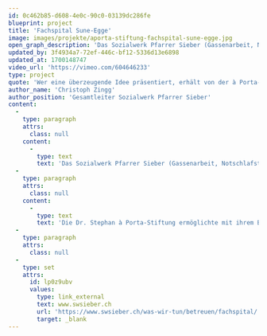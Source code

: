 ```yaml
---
id: 0c462b85-d608-4e0c-90c0-03139dc286fe
blueprint: project
title: 'Fachspital Sune-Egge'
image: images/projekte/aporta-stiftung-fachspital-sune-egge.jpg
open_graph_description: 'Das Sozialwerk Pfarrer Sieber (Gassenarbeit, Notschlafstellen, Sozialberatung, Tagesstrukturen und medizinische Versorgung) bietet benachteiligten Menschen in Not auf vielfältige Art und Weise unbürokratische Hilfe an. Im Sunne-Egge, dem auf Sozialmedizin und Abhängigkeitserkrankungen spezialisierten Fachspital, erhalten sozial benachteiligte Menschen mit kombinierten somatischen und psychiatrischen Erkrankungen ambulante und stationäre Behandlung.'
updated_by: 3f4934a7-72ef-446c-bf12-5336d13e6898
updated_at: 1700148747
video_url: 'https://vimeo.com/604646233'
type: project
quote: 'Wer eine überzeugende Idee präsentiert, erhält von der à Porta-Stiftung die nötige Unterstützung rasch und ohne Umschweife.'
author_name: 'Christoph Zingg'
author_position: 'Gesamtleiter Sozialwerk Pfarrer Sieber'
content:
  -
    type: paragraph
    attrs:
      class: null
    content:
      -
        type: text
        text: 'Das Sozialwerk Pfarrer Sieber (Gassenarbeit, Notschlafstellen, Sozialberatung, Tagesstrukturen und medizinische Versorgung) bietet benachteiligten Menschen in Not auf vielfältige Art und Weise unbürokratische Hilfe an. Im Sunne-Egge, dem auf Sozialmedizin und Abhängigkeitserkrankungen spezialisierten Fachspital, erhalten sozial benachteiligte Menschen mit kombinierten somatischen und psychiatrischen Erkrankungen ambulante und stationäre Behandlung. Das Angebot richtet sich überwiegend an Erwachsene aus dem Sucht- und Obdachlosenmilieu. Nebst der individuellen medizinischen Behandlung ist die Beziehungsarbeit zentral, da die Patienten mit ihrer Geschichte zum Teil herausfordernde Verhaltensweisen zeigen.'
  -
    type: paragraph
    attrs:
      class: null
    content:
      -
        type: text
        text: 'Die Dr. Stephan à Porta-Stiftung ermöglichte mit ihrem Beitrag, dass der Eingangsbereich des Fachspitals Sunne-Egge durch den Einbau eines Hubliftes und die Automatisierung der Türen behindertengerecht gestaltet werden konnte.'
  -
    type: paragraph
    attrs:
      class: null
  -
    type: set
    attrs:
      id: lp0z9ubv
      values:
        type: link_external
        text: www.swsieber.ch
        url: 'https://www.swsieber.ch/was-wir-tun/betreuen/fachspital/'
        target: _blank
---
```

